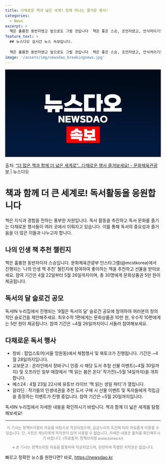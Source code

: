 ```yaml
---
title: 다채로운 책과 넓은 세계! 함께 떠나는 즐거운 행사!
categories:
  - News
excerpt: >
  책은 훌륭한 동반자였고 앞으로도 그럴 것입니다  책은 좋은 스승, 조언자였고, 안식처이기도 했으며, 소통의 …
feature_text: >
  ## 뉴스다오 실시간 뉴스 속보입니다.

  책은 훌륭한 동반자였고 앞으로도 그럴 것입니다  책은 좋은 스승, 조언자였고, 안식처이기도 했으며, 소통의 …
image: '/assets/img/newsdao_breakingnews.jpg'
---
```


![뉴스다오 속보](/assets/img/newsdao_breakingnews.jpg)

<p>출처: <a href="https://newsdao.kr/3666" rel="dofollow">“더 많은 책과 함께 더 넓은 세계로”…다채로운 행사 즐겨보세요! - 문화체육관광부</a> | 뉴스다오</p>

<h1>책과 함께 더 큰 세계로! 독서활동을 응원합니다</h1>

<p data-ke-size="size16">책은 지식과 경험을 전하는 풍부한 자원입니다. 독서 활동을 촉진하고 독서 문화를 즐기는 다채로운 행사들이 여러 곳에서 이뤄지고 있습니다. 이를 통해 독서의 중요성과 즐거움을 더 많은 이들과 나누고자 합니다.</p>

<h2 data-ke-size="size26">나의 인생 책 추천 챌린지</h2>
<p data-ke-size="size16">책은 훌륭한 동반자이자 스승입니다. 문화체육관광부 인스타그램(@mcstkorea)에서 진행되는 ‘나의 인생 책 추천’ 챌린지에 참여하여 좋아하는 책을 추천하고 선물을 받아보세요. 참여 기간은 4월 22일부터 5월 26일까지이며, 총 30명에게 문화상품권 5만 원이 제공됩니다.</p>

<h2 data-ke-size="size26">독서의 달 슬로건 공모</h2>
<p data-ke-size="size16">독서IN 누리집에서 진행되는 ‘9월은 독서의 달’ 슬로건 공모에 참여하여 여러분의 창의적인 슬로건을 제안해주세요. 최우수작 1편에게는 문화상품권 10만 원, 우수작 10편에게는 5만 원이 제공됩니다. 참여 기간은 ~4월 26일까지이니 서둘러 참여해보세요.</p>

<h2 data-ke-size="size26">다채로운 독서 행사</h2>
<ul>
  <li>창비 : 팝업스토어(서울 망원동)에서 체험행사 및 북토크가 진행됩니다. 기간은 ~4월 28일까지입니다.</li>
  <li>교보문고 : 온라인에서 장바구니 인증 시 해당 도서 추첨 선물 이벤트(~4월 30일까지) 및 오프라인 일부 매장에서 ‘책 읽는 봄은 온다’ 작가전(~5월 14일까지)을 개최합니다.</li>
  <li>예스24 : 4월 23일 22시에 유튜브 라이브 ‘책 읽는 생일 파티’가 열립니다.</li>
  <li>알라딘 : 작가들의 인생네권을 추천 도서 구매 시 선물 이벤트 및 독자들에게 적립금을 증정하는 이벤트가 진행 중입니다. 참여 기간은 ~5월 20일까지입니다.</li>
</ul>

<p data-ke-size="size16">독서IN 누리집에서 자세한 내용을 확인하시기 바랍니다. 책과 함께 더 넓은 세계를 탐험해보세요! </p>

<hr>

<p style="text-align: center; font-size: 12px; color: #808080;">이 기사는 정책브리핑의 자료를 바탕으로 작성되었으며, 공공누리의 조건에 따라 자유롭게 이용할 수 있습니다. 단, 사진은 제3자에게 저작권이 있어 사용할 수 없습니다. 자세한 내용은 출처를 확인해주시기 바랍니다. (자료출처: 정책브리핑 www.korea.kr)</p>
<p style="text-align: center; font-size: 12px; color: #808080;">※ 본 기사는 정책브리핑 자료를 활용하여 작성되었으며, 관련하여 특별한 저작권은 없습니다.</p> 

빠르고 정확한 뉴스를 원한다면? 바로, <a href="https://newsdao.kr" rel="dofollow">https://newsdao.kr</a>


